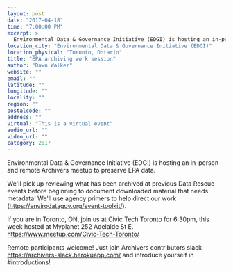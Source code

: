 ```yaml
---
layout: post
date: "2017-04-18"
time: "7:00:00 PM"
excerpt: >
  Environmental Data & Governance Initiative (EDGI) is hosting an in-person and remote Archivers meetup to preserve EPA data...
location_city: "Environmental Data & Governance Initiative (EDGI)"
location_physical: "Toronto, Ontario"
title: "EPA archiving work session"
author: "Dawn Walker"
website: ""
email: ""
latitude: ""
longitude: ""
locality: ""
region: ""
postalcode: ""
address: ""
virtual: "This is a virtual event"
audio_url: ""
video_url: ""
category: 2017
---
```


Environmental Data & Governance Initiative (EDGI) is hosting an in-person and remote Archivers meetup to preserve EPA data.

We'll pick up reviewing what has been archived at previous Data Rescue events before beginning to document downloaded material that needs metadata! We'll use agency primers to help direct our work (https://envirodatagov.org/event-toolkit/).

If you are in Toronto, ON, join us at Civic Tech Toronto for 6:30pm, this week hosted at Myplanet  252 Adelaide St E. 
https://www.meetup.com/Civic-Tech-Toronto/

Remote participants welcome! Just join Archivers contributors slack https://archivers-slack.herokuapp.com/ and introduce yourself in #introductions!
